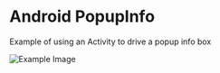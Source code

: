 Android PopupInfo
=================

Example of using an Activity to drive a popup info box


![Example Image][1]


[1]: https://raw.github.com/slightfoot/android-popup-info/master/example.png
